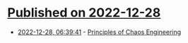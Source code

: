 # [Published on 2022-12-28](index.md)

* [2022-12-28, 06:39:41](https://news.ycombinator.com/item?id=34158160) - [Principles of Chaos Engineering](https://principlesofchaos.org/)
